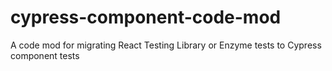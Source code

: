 # cypress-component-code-mod
A code mod for migrating React Testing Library or Enzyme tests to Cypress component tests
